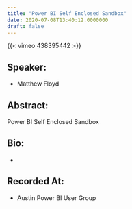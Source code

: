 ```yaml
---
title: "Power BI Self Enclosed Sandbox"
date: 2020-07-08T13:40:12.0000000
draft: false
---
```


{{< vimeo 438395442 >}}

## Speaker:

 - Matthew Floyd

## Abstract:

<p>Power BI Self Enclosed Sandbox</p>

## Bio:

 - 

## Recorded At:

 - Austin Power BI User Group

